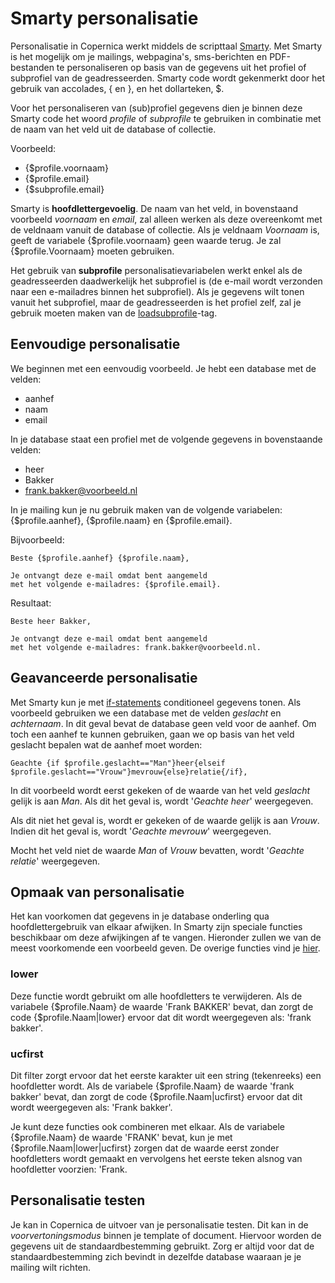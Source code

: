 # Smarty personalisatie
Personalisatie in Copernica werkt middels de scripttaal [Smarty](http://www.smarty.net/docs/en/). Met Smarty is het mogelijk om je mailings, webpagina's, sms-berichten en PDF-bestanden te personaliseren op basis van de gegevens uit het profiel of subprofiel van de geadresseerden. Smarty code wordt gekenmerkt door het gebruik van accolades, { en }, en het dollarteken, $. 

Voor het personaliseren van (sub)profiel gegevens dien je binnen deze Smarty code het woord _profile_ of _subprofile_ te gebruiken in combinatie met de naam van het veld uit de database of collectie.

Voorbeeld:
* {$profile.voornaam}
* {$profile.email}
* {$subprofile.email}

Smarty is **hoofdlettergevoelig**. De naam van het veld, in bovenstaand voorbeeld _voornaam_ en _email_, zal alleen werken als deze overeenkomt met de veldnaam vanuit de database of collectie. Als je veldnaam _Voornaam_ is, geeft de variabele {$profile.voornaam} geen waarde terug. Je zal {$profile.Voornaam} moeten gebruiken.

Het gebruik van **subprofile** personalisatievariabelen werkt enkel als de geadresseerden daadwerkelijk het subprofiel is (de e-mail wordt verzonden naar een e-mailadres binnen het subprofiel). Als je gegevens wilt tonen vanuit het subprofiel, maar de geadresseerden is het profiel zelf, zal je gebruik moeten maken van de [loadsubprofile](./loadprofile-and-loadsubprofile)-tag.

## Eenvoudige personalisatie
We beginnen met een eenvoudig voorbeeld. 
Je hebt een database met de velden:
* aanhef
* naam
* email

In je database staat een profiel met de volgende gegevens in bovenstaande velden:
* heer
* Bakker
* frank.bakker@voorbeeld.nl

In je mailing kun je nu gebruik maken van de volgende variabelen: {$profile.aanhef}, {$profile.naam} en {$profile.email}. 

Bijvoorbeeld:
```
Beste {$profile.aanhef} {$profile.naam},

Je ontvangt deze e-mail omdat bent aangemeld
met het volgende e-mailadres: {$profile.email}.
```

Resultaat:
```
Beste heer Bakker,

Je ontvangt deze e-mail omdat bent aangemeld
met het volgende e-mailadres: frank.bakker@voorbeeld.nl.
```

## Geavanceerde personalisatie
Met Smarty kun je met [if-statements](https://www.smarty.net/docs/en/language.function.if.tpl) conditioneel gegevens tonen. Als voorbeeld gebruiken we een database met de velden _geslacht_ en _achternaam_. In dit geval bevat de database geen veld voor de aanhef. Om toch een aanhef te kunnen gebruiken, gaan we op basis van het veld geslacht bepalen wat de aanhef moet worden:

```
Geachte {if $profile.geslacht=="Man"}heer{elseif $profile.geslacht=="Vrouw"}mevrouw{else}relatie{/if},
```

In dit voorbeeld wordt eerst gekeken of de waarde van het veld _geslacht_ gelijk is aan _Man_. Als dit het geval is, wordt '_Geachte heer_' weergegeven.  

Als dit niet het geval is, wordt er gekeken of de waarde gelijk is aan _Vrouw_. Indien dit het geval is, wordt '_Geachte mevrouw_' weergegeven.  

Mocht het veld niet de waarde _Man_ of _Vrouw_ bevatten, wordt '_Geachte relatie_' weergegeven.

## Opmaak van personalisatie
Het kan voorkomen dat gegevens in je database onderling qua hoofdlettergebruik van elkaar afwijken. In Smarty zijn speciale functies beschikbaar om deze afwijkingen af te vangen. Hieronder zullen we van de meest voorkomende een voorbeeld geven. De overige functies vind je [hier](./publisher-personalization-functions).

### lower
Deze functie wordt gebruikt om alle hoofdletters te verwijderen. Als de variabele {$profile.Naam} de waarde 'Frank BAKKER' bevat, dan zorgt de code {$profile.Naam|lower} ervoor dat dit wordt weergegeven als: 'frank bakker'.

### ucfirst
Dit filter zorgt ervoor dat het eerste karakter uit een string (tekenreeks) een hoofdletter wordt. Als de variabele {$profile.Naam} de waarde 'frank bakker' bevat, dan zorgt de code {$profile.Naam|ucfirst} ervoor dat dit wordt weergegeven als: 'Frank bakker'.

Je kunt deze functies ook combineren met elkaar. Als de variabele {$profile.Naam} de waarde 'FRANK' bevat, kun je met {$profile.Naam|lower|ucfirst} zorgen dat de waarde eerst zonder hoofdletters wordt gemaakt en vervolgens het eerste teken alsnog van hoofdletter voorzien: 'Frank.

## Personalisatie testen
Je kan in Copernica de uitvoer van je personalisatie testen. Dit kan in de _voorvertoningsmodus_ binnen je template of document. Hiervoor worden de gegevens uit de standaardbestemming gebruikt. Zorg er altijd voor dat de standaardbestemming zich bevindt in dezelfde database waaraan je je mailing wilt richten.
